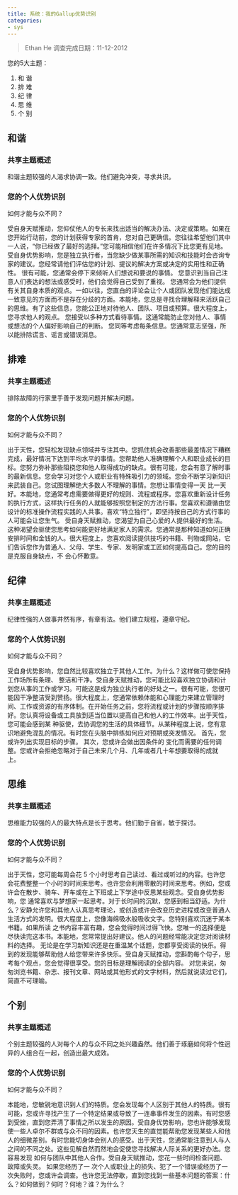 ```yaml
---
title: 系统：我的Gallup优势识别
categories: 
- sys
---
```


> Ethan He 调查完成日期：11-12-2012

您的5大主题：

1. 和 谐
2. 排 难
3. 纪 律
4. 思 维
5. 个 别

## 和谐

### 共享主题概述

和谐主题较强的人渴求协调一致。他们避免冲突，寻求共识。

### 您的个人优势识别

如何才能与众不同？

受自身天赋推动，您仰仗他人的专长来找出适当的解决办法、决定或策略。如果在您开始行动前，您的计划获得专家的首肯，您对自己更确信。您往往希望他们其中一人说，“你已经做了最好的选择。”您可能相信他们在许多情况下比您更有见地。受自身优势影响，您是独立执行者，当您缺少做某事所需的知识和技能时会咨询专家的建议。您经常请他们评估您的计划、提议的解决方案或决定的实用性和正确性。 很有可能，您通常会停下来倾听人们想说和要说的事情。 您意识到当自己注意人们表达的想法或感受时，他们会觉得自己受到了重视。 您通常会为他们提供有关其自身本质的观点。一如以往，您直白的评论会让个人或团队发现他们能达成一致意见的方面而不是存在分歧的方面。本能地，您总是寻找合理解释来活跃自己的思维。有了这些信息，您能公正地对待他人、团队、项目或预算。很大程度上，您寻求他人的观点。 您接受以多种方式看待事情。这通常能防止您对他人、事情或想法的个人偏好影响自己的判断。 您同等考虑每条信息。您通常意志坚强，所以能排除谎言、谣言或错误消息。

## 排难

### 共享主题概述

排除故障的行家里手善于发现问题并解决问题。

### 您的个人优势识别

如何才能与众不同？

出于天性，您轻松发现缺点领域并专注其中。您抓住机会改善那些最差情况下糟糕完成，最好情况下达到平均水平的事情。您帮助他人准确理解个人和职业成长的目标。您努力弥补那些阻挠您和他人取得成功的缺点。很有可能，您会有意了解时事的最新信息。您会学习对您个人或职业有特殊吸引力的领域。您会不断学习新知识来武装自己。您试图理解绝大多数人不理解的事情。您想让事情变得一天 比一天好。本能地，您通常考虑需要做得更好的规则、流程或程序。您喜欢重新设计任务的执行方式，这样执行任务的人就能够按照您制定的方法行事。您喜欢和遵循由您设计的标准操作流程实践的人共事。喜欢“特立独行”，即坚持按自己的方式行事的人可能会让您生气。 受自身天赋推动，您渴望为自己心爱的人提供最好的生活。这种渴望会驱使您思考如何能更好地满足家人的需求。您通常是那种知道如何正确安排时间和金钱的人。很大程度上，您喜欢阅读提供技巧的书籍、刊物或网站，它们告诉您作为普通人、父母、学生、专家、发明家或工匠如何提高自己。您的目的是克服自身缺点，不 会心怀歉意。

## 纪律

### 共享主题概述

纪律性强的人做事井然有序，有章有法。他们建立规程，遵章守纪。

### 您的个人优势识别

如何才能与众不同？

受自身优势影响，您自然比较喜欢独立于其他人工作。为什么？这样做可使您保持工作场所有条理、 整洁和干净。受自身天赋推动，您可能比较喜欢独立协调和计划您从事的工作或学习。可能这是成为独立执行者的好处之一。很有可能，您很可能因干净整洁受到赞扬。很大程度上，您通常依赖体能和心理能力来建立管理时间、工作或资源的有序体制。在开始任务之前，您将流程或计划的步骤按顺序排好。您认真将设备或工具放到适当位置以提高自己和他人的工作效率。出于天性，您可能会感到某 种驱使，去协调您的生活的具体细节。从某种程度上说，您有意识地避免混乱的情况。有时您在头脑中排练如何应对预期或突发情况。 首先，您或许列出实现目标的步骤。 其次，您或许会做出因条件的 变化而需要的任何调整。您或许会拒绝忽略对于自己未来几个月、几年或者几十年想要取得的成就 上。

## 思维

### 共享主题概述

思维能力较强的人的最大特点是长于思考。他们勤于自省，敏于探讨。

### 您的个人优势识别

如何才能与众不同？

出于天性，您可能每周会花 5 个小时思考自己读过、看过或听过的内容。也许您会花费整整一个小时的时间来思考。也许您会利用零散的时间来思考。例如，您或许会在散步、骑车、开车或在上下班或上下学途中反思某些观念。受自身优势影响，您 通常喜欢与梦想家一起思考。对于长时间的沉默，您感到相当舒适。为什么？安静允许您和其他人认真思考理论，或创造或许会改变历史进程或改变普通人生活方式的发明。很大程度上，您像海绵吸水般吸收文字。您特别喜欢沉迷于某本书籍。如果所读 之书内容丰富有趣，您会觉得时间过得飞快。您唯一的选择便是尽快读完这本书。本能地，您常常提出好建议。他人的问题经常能决定您对阅读材料的选择。 无论是在学习新知识还是在重温某个话题，您都享受阅读的快乐。得到的发现能够帮助他人给您带来许多快乐。受自身天赋推动，您斟酌每个句子，思考每个观点，您会觉得很享受。您的目标是理解阅读的全部内容。 对您来说，匆匆浏览书籍、杂志、报刊文章、网站或其他形式的文字材料，然后就说读过它们，简直不可理喻。

## 个别

### 共享主题概述

个别主题较强的人对每个人的与众不同之处兴趣盎然。他们善于琢磨如何将个性迥异的人组合在一起，创造出最大成效。

### 您的个人优势识别

如何才能与众不同？

本能地，您敏锐地意识到人们的特质。您会发现每个人区别于其他人的特质。很有可能，您或许寻找产生了一个特定结果或导致了一连串事件发生的因素。有时您感到受挫，直到您弄清了事情之所以发生的原因。受自身优势影响，您也许能够发现使一些人卓尔不群或与众不同的因素。也许您天生的直觉能帮助您发现某些人和他人的细微差别。有时您能切身体会别人的感受。出于天性，您通常能注意到人与人之间的不同之处。这些见解自然而然地会促使您寻找解决人际关系的更好办法。您容易发现 如何与团队中其他人合作。受自身天赋推动，您花一些时间检查问题、故障或失灵。 如果您经历了一 次个人或职业上的损失、犯了一个错误或经历了一次失败时，您或许会调查。也许您无法停歇，直到您找到一些基本问题的答案：什么？如何做到？何时？何地？谁？为什么？



